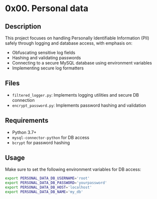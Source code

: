 # 0x00. Personal data

## Description

This project focuses on handling Personally Identifiable Information (PII) safely through logging and database access, with emphasis on:

- Obfuscating sensitive log fields
- Hashing and validating passwords
- Connecting to a secure MySQL database using environment variables
- Implementing secure log formatters

## Files

- `filtered_logger.py`: Implements logging utilities and secure DB connection
- `encrypt_password.py`: Implements password hashing and validation

## Requirements

- Python 3.7+
- `mysql-connector-python` for DB access
- `bcrypt` for password hashing

## Usage

Make sure to set the following environment variables for DB access:

```bash
export PERSONAL_DATA_DB_USERNAME='root'
export PERSONAL_DATA_DB_PASSWORD='yourpassword'
export PERSONAL_DATA_DB_HOST='localhost'
export PERSONAL_DATA_DB_NAME='my_db'
```
